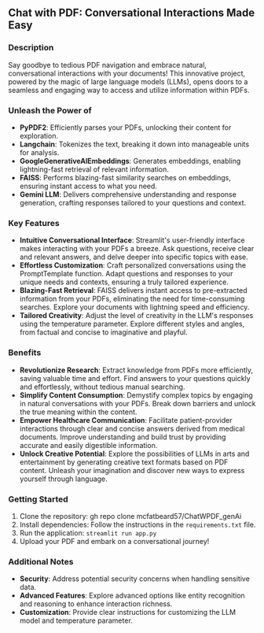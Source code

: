 ## Chat with PDF: Conversational Interactions Made Easy



### Description

Say goodbye to tedious PDF navigation and embrace natural, conversational interactions with your documents! This innovative project, powered by the magic of large language models (LLMs), opens doors to a seamless and engaging way to access and utilize information within PDFs.

### Unleash the Power of

- **PyPDF2**: Efficiently parses your PDFs, unlocking their content for exploration.
- **Langchain**: Tokenizes the text, breaking it down into manageable units for analysis.
- **GoogleGenerativeAIEmbeddings**: Generates embeddings, enabling lightning-fast retrieval of relevant information.
- **FAISS**: Performs blazing-fast similarity searches on embeddings, ensuring instant access to what you need.
- **Gemini LLM**: Delivers comprehensive understanding and response generation, crafting responses tailored to your questions and context.

### Key Features

- **Intuitive Conversational Interface**: Streamlit's user-friendly interface makes interacting with your PDFs a breeze. Ask questions, receive clear and relevant answers, and delve deeper into specific topics with ease.
- **Effortless Customization**: Craft personalized conversations using the PromptTemplate function. Adapt questions and responses to your unique needs and contexts, ensuring a truly tailored experience.
- **Blazing-Fast Retrieval**: FAISS delivers instant access to pre-extracted information from your PDFs, eliminating the need for time-consuming searches. Explore your documents with lightning speed and efficiency.
- **Tailored Creativity**: Adjust the level of creativity in the LLM's responses using the temperature parameter. Explore different styles and angles, from factual and concise to imaginative and playful.

### Benefits

- **Revolutionize Research**: Extract knowledge from PDFs more efficiently, saving valuable time and effort. Find answers to your questions quickly and effortlessly, without tedious manual searching.
- **Simplify Content Consumption**: Demystify complex topics by engaging in natural conversations with your PDFs. Break down barriers and unlock the true meaning within the content.
- **Empower Healthcare Communication**: Facilitate patient-provider interactions through clear and concise answers derived from medical documents. Improve understanding and build trust by providing accurate and easily digestible information.
- **Unlock Creative Potential**: Explore the possibilities of LLMs in arts and entertainment by generating creative text formats based on PDF content. Unleash your imagination and discover new ways to express yourself through language.

### Getting Started

1. Clone the repository: gh repo clone mcfatbeard57/ChatWPDF_genAi
2. Install dependencies: Follow the instructions in the `requirements.txt` file.
3. Run the application: `streamlit run app.py`
4. Upload your PDF and embark on a conversational journey!

### Additional Notes

- **Security**: Address potential security concerns when handling sensitive data.
- **Advanced Features**: Explore advanced options like entity recognition and reasoning to enhance interaction richness.
- **Customization**: Provide clear instructions for customizing the LLM model and temperature parameter.
